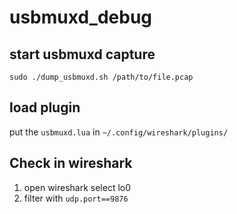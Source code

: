 # usbmuxd_debug

## start usbmuxd capture

```SHELL
sudo ./dump_usbmuxd.sh /path/to/file.pcap

```

## load plugin

put the `usbmuxd.lua` in `~/.config/wireshark/plugins/`

## Check in wireshark

1. open wireshark select lo0
2. filter with `udp.port==9876`
